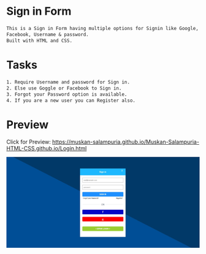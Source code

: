 # Sign in Form
	This is a Sign in Form having multiple options for Signin like Google, Facebook, Username & password.
	Built with HTML and CSS.

# Tasks
	1. Require Username and password for Sign in.
	2. Else use Goggle or Facebook to Sign in.
	3. Forgot your Password option is available.
	4. If you are a new user you can Register also.
# Preview
Click for Preview: https://muskan-salampuria.github.io/Muskan-Salampuria-HTML-CSS.github.io/Login.html


![Preview](Preview.jpg)
